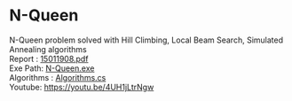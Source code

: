 # N-Queen
N-Queen problem solved with Hill Climbing, Local Beam Search, Simulated Annealing algorithms
<br>
Report : [15011908.pdf](https://github.com/srknymc/N-Queen/blob/master/15011908.pdf)
<br>
Exe Path: [N-Queen.exe](https://github.com/srknymc/N-Queen/tree/master/N-Queen/bin/Release)
<br>
Algorithms : [Algorithms.cs](https://github.com/srknymc/N-Queen/blob/master/N-Queen/Models/Algorithms.cs)
<br>
Youtube: https://youtu.be/4UH1jLtrNgw


